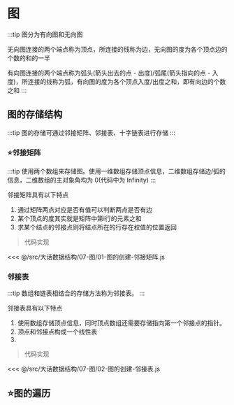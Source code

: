 # 图

:::tip
图分为有向图和无向图

无向图连接的两个端点称为顶点，所连接的线称为边，无向图的度为各个顶点边的个数的和的一半

有向图连接的两个端点称为弧头(箭头出去的点 - 出度)/弧尾(箭头指向的点 - 入度)，所连接的线称为弧，有向图的度为各个顶点入度/出度之和，即有向边的个数之和
:::

## 图的存储结构

:::tip
图的存储可通过邻接矩阵、邻接表、十字链表进行存储
:::

### ⭐邻接矩阵

:::tip
使用两个数组来存储图。使用一维数组存储顶点信息，二维数组存储边/弧的信息，二维数组的主对象角均为 0(代码中为 Infinity)
:::

邻接矩阵具有以下特点

1. 通过矩阵两点对应是否有值可以判断两点是否有边
2. 某个顶点的度其实就是矩阵中第i行的元素之和
3. 求某个结点的邻接点则将结点所在的行存在权值的位置返回

> 代码实现

<<< @/src/大话数据结构/07-图/01-图的创建-邻接矩阵.js

### 邻接表

:::tip
数组和链表相结合的存储方法称为邻接表。
:::

邻接表具有以下特点

1. 使用数组存储顶点信息，同时顶点数组还需要存储指向第一个邻接点的指针。
2. 顶点和邻接点构成一个线性表
3.
> 代码实现

<<< @/src/大话数据结构/07-图/02-图的创建-邻接表.js

## ⭐图的遍历
